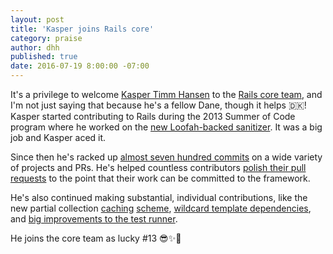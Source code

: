 ```yaml
---
layout: post
title: 'Kasper joins Rails core'
category: praise
author: dhh
published: true
date: 2016-07-19 8:00:00 -07:00
---
```


It's a privilege to welcome <a href="https://github.com/kaspth">Kasper Timm Hansen</a> to the <a href="http://rubyonrails.org/community/#core">Rails core team</a>, and I'm not just saying that because he's a fellow Dane, though it helps 🇩🇰! Kasper started contributing to Rails during the 2013 Summer of Code program where he worked on the <a href="https://github.com/rails/rails/pull/11218">new Loofah-backed sanitizer</a>. It was a big job and Kasper aced it.

Since then he's racked up <a href="http://contributors.rubyonrails.org/contributors/kasper-timm-hansen/commits">almost seven hundred commits</a> on a wide variety of projects and PRs. He's helped countless contributors <a href="https://github.com/rails/rails/issues?utf8=✓&q=commenter%3Akaspth%20">polish their pull requests</a> to the point that their work can be committed to the framework.

He's also continued making substantial, individual contributions, like the new partial collection <a href="https://github.com/rails/rails/pull/18948">caching</a> <a href="https://github.com/rails/rails/pull/23695">scheme</a>, <a href="https://github.com/rails/rails/pull/20904">wildcard template dependencies</a>, and <a href="https://github.com/rails/rails/pull/19571">big improvements to the test runner</a>.

He joins the core team as lucky #13 😎✨👏
